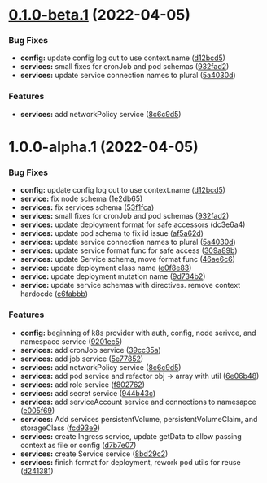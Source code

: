 # [0.1.0-beta.1](https://github.com/cloudgraphdev/cloudgraph-provider-kubernetes/compare/0.0.1...0.1.0-beta.1) (2022-04-05)


### Bug Fixes

* **config:** update config log out to use context.name ([d12bcd5](https://github.com/cloudgraphdev/cloudgraph-provider-kubernetes/commit/d12bcd5be92a1c263421c4658cd95c4ecc6983fb))
* **services:** small fixes for cronJob and pod schemas ([932fad2](https://github.com/cloudgraphdev/cloudgraph-provider-kubernetes/commit/932fad23e4cc82561f2ed055ee7e5d21ed9f6fcf))
* **services:** update service connection names to plural ([5a4030d](https://github.com/cloudgraphdev/cloudgraph-provider-kubernetes/commit/5a4030df7c31c910e56a54b8d6a336eba2ea2a67))


### Features

* **services:** add networkPolicy service ([8c6c9d5](https://github.com/cloudgraphdev/cloudgraph-provider-kubernetes/commit/8c6c9d5a55d1041e57fea291c0f9412c3bfb4d13))

# 1.0.0-alpha.1 (2022-04-05)


### Bug Fixes

* **config:** update config log out to use context.name ([d12bcd5](https://github.com/cloudgraphdev/cloudgraph-provider-kubernetes/commit/d12bcd5be92a1c263421c4658cd95c4ecc6983fb))
* **service:** fix node schema ([1e2db65](https://github.com/cloudgraphdev/cloudgraph-provider-kubernetes/commit/1e2db65cbd1acdb3f5054b9831eb1af8b31a5a8c))
* **services:** fix services schema ([53f1fca](https://github.com/cloudgraphdev/cloudgraph-provider-kubernetes/commit/53f1fca8edf338a5880041224be4a2bb4a31dbb2))
* **services:** small fixes for cronJob and pod schemas ([932fad2](https://github.com/cloudgraphdev/cloudgraph-provider-kubernetes/commit/932fad23e4cc82561f2ed055ee7e5d21ed9f6fcf))
* **services:** update deployment format for safe accessors ([dc3e6a4](https://github.com/cloudgraphdev/cloudgraph-provider-kubernetes/commit/dc3e6a4f8af482199cabbddc0709e6861e5fdda7))
* **services:** update pod schema to fix id issue ([af5a62d](https://github.com/cloudgraphdev/cloudgraph-provider-kubernetes/commit/af5a62d1245b4eaf69912f2ef0c891159d20dd7a))
* **services:** update service connection names to plural ([5a4030d](https://github.com/cloudgraphdev/cloudgraph-provider-kubernetes/commit/5a4030df7c31c910e56a54b8d6a336eba2ea2a67))
* **services:** update service format func for safe access ([309a89b](https://github.com/cloudgraphdev/cloudgraph-provider-kubernetes/commit/309a89b74f405e5cfd4a3afbcc5ece979ef5d159))
* **services:** update Service schema, move format func ([46ae6c6](https://github.com/cloudgraphdev/cloudgraph-provider-kubernetes/commit/46ae6c62c629eb1178c0e6710b1e754d2bdb1b50))
* **service:** update deployment class name ([e0f8e83](https://github.com/cloudgraphdev/cloudgraph-provider-kubernetes/commit/e0f8e83fdb1779114c180f46d035fb20e0af670c))
* **service:** update deployment mutation name ([9d734b2](https://github.com/cloudgraphdev/cloudgraph-provider-kubernetes/commit/9d734b24c4f7791d8b39dbee000da8d7ee4f323b))
* **service:** update service schemas with directives. remove context hardocde ([c6fabbb](https://github.com/cloudgraphdev/cloudgraph-provider-kubernetes/commit/c6fabbb5cbdfabdaa684dbdd912a4090c8972a6c))


### Features

* **config:** beginning of k8s provider with auth, config, node serivce, and namespace service ([9201ec5](https://github.com/cloudgraphdev/cloudgraph-provider-kubernetes/commit/9201ec55fc3c03fc20e99620e45d9093ee5a2806))
* **services:** add cronJob service ([39cc35a](https://github.com/cloudgraphdev/cloudgraph-provider-kubernetes/commit/39cc35a160520a695a4a40db52952e05d09b73cb))
* **services:** add job service ([5e77852](https://github.com/cloudgraphdev/cloudgraph-provider-kubernetes/commit/5e778526c14764b4d4ce18e167b3425a737aef3d))
* **services:** add networkPolicy service ([8c6c9d5](https://github.com/cloudgraphdev/cloudgraph-provider-kubernetes/commit/8c6c9d5a55d1041e57fea291c0f9412c3bfb4d13))
* **services:** add pod service and refactor obj -> array with util ([6e06b48](https://github.com/cloudgraphdev/cloudgraph-provider-kubernetes/commit/6e06b48b53e11c8de8dece93e4b9576edbc24fc8))
* **services:** add role service ([f802762](https://github.com/cloudgraphdev/cloudgraph-provider-kubernetes/commit/f8027623a8ec2ec6b987d389295f98af0adef20d))
* **services:** add secret service ([944b43c](https://github.com/cloudgraphdev/cloudgraph-provider-kubernetes/commit/944b43c9c1ca0f24cb340a6440047563cb8c00eb))
* **services:** add serviceAccount service and connections to namesapce ([e005f69](https://github.com/cloudgraphdev/cloudgraph-provider-kubernetes/commit/e005f693a219d721ca3a7efde0e49c19a705061b))
* **services:** Add services persistentVolume, persistentVolumeClaim, and storageClass ([fcd93e9](https://github.com/cloudgraphdev/cloudgraph-provider-kubernetes/commit/fcd93e93fb2ea60e854f90b093f7388becaadd4a))
* **services:** create Ingress service, update getData to allow passing context as file or config ([d7b7e07](https://github.com/cloudgraphdev/cloudgraph-provider-kubernetes/commit/d7b7e072324d96aff151dfe950de4117d232f9ec))
* **services:** create Service service ([8bd29c2](https://github.com/cloudgraphdev/cloudgraph-provider-kubernetes/commit/8bd29c25b3e55dc3d828cf65ab0ca6a3b558d722))
* **services:** finish format for deployment, rework pod utils for reuse ([d241381](https://github.com/cloudgraphdev/cloudgraph-provider-kubernetes/commit/d2413811f84c2dd99e8ca986fd8a344fa2ec8393))
